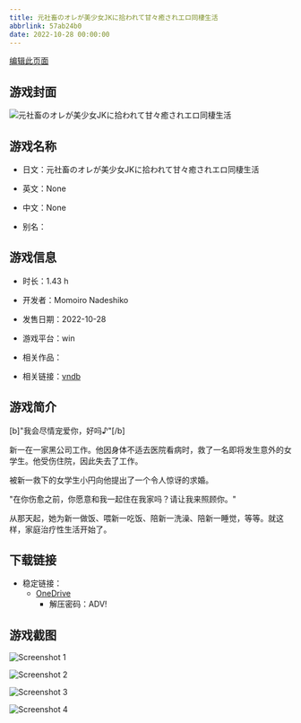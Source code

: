 ```yaml
---
title: 元社畜のオレが美少女JKに拾われて甘々癒されエロ同棲生活
abbrlink: 57ab24b0
date: 2022-10-28 00:00:00
---
```

[编辑此页面](https://github.com/ACG-3/ADV3-source/blob/main/source/_posts/games/%E5%85%83%E7%A4%BE%E7%95%9C%E3%81%AE%E3%82%AA%E3%83%AC%E3%81%8C%E7%BE%8E%E5%B0%91%E5%A5%B3JK%E3%81%AB%E6%8B%BE%E3%82%8F%E3%82%8C%E3%81%A6%E7%94%98%E3%80%85%E7%99%92%E3%81%95%E3%82%8C%E3%82%A8%E3%83%AD%E5%90%8C%E6%A3%B2%E7%94%9F%E6%B4%BB.md)

## 游戏封面

![元社畜のオレが美少女JKに拾われて甘々癒されエロ同棲生活](https://pan.timero.xyz/onedrive/img_lib_001/%E5%85%83%E7%A4%BE%E7%95%9C%E3%81%AE%E3%82%AA%E3%83%AC%E3%81%8C%E7%BE%8E%E5%B0%91%E5%A5%B3JK%E3%81%AB%E6%8B%BE%E3%82%8F%E3%82%8C%E3%81%A6%E7%94%98%E3%80%85%E7%99%92%E3%81%95%E3%82%8C%E3%82%A8%E3%83%AD%E5%90%8C%E6%A3%B2%E7%94%9F%E6%B4%BB_cover.avif)


## 游戏名称

- 日文：元社畜のオレが美少女JKに拾われて甘々癒されエロ同棲生活
- 英文：None
- 中文：None

- 别名：


## 游戏信息

- 时长：1.43 h
- 开发者：Momoiro Nadeshiko
- 发售日期：2022-10-28
- 游戏平台：win
- 相关作品：

- 相关链接：[vndb](https://vndb.org/v39198)


## 游戏简介

[b]"我会尽情宠爱你，好吗♪"[/b]

新一在一家黑公司工作。他因身体不适去医院看病时，救了一名即将发生意外的女学生。他受伤住院，因此失去了工作。

被新一救下的女学生小円向他提出了一个令人惊讶的求婚。

"在你伤愈之前，你愿意和我一起住在我家吗？请让我来照顾你。"

从那天起，她为新一做饭、喂新一吃饭、陪新一洗澡、陪新一睡觉，等等。就这样，家庭治疗性生活开始了。




## 下载链接

- 稳定链接：
    - [OneDrive](https://pan.timero.xyz/onedrive/adv_lib_001/%E5%85%83%E7%A4%BE%E7%95%9C%E3%81%AE%E3%82%AA%E3%83%AC%E3%81%8C%E7%BE%8E%E5%B0%91%E5%A5%B3JK%E3%81%AB%E6%8B%BE%E3%82%8F%E3%82%8C%E3%81%A6%E7%94%98%E3%80%85%E7%99%92%E3%81%95%E3%82%8C%E3%82%A8%E3%83%AD%E5%90%8C%E6%A3%B2%E7%94%9F%E6%B4%BB)
        - 解压密码：ADV!



## 游戏截图


![Screenshot 1](https://pan.timero.xyz/onedrive/img_lib_001/%E5%85%83%E7%A4%BE%E7%95%9C%E3%81%AE%E3%82%AA%E3%83%AC%E3%81%8C%E7%BE%8E%E5%B0%91%E5%A5%B3JK%E3%81%AB%E6%8B%BE%E3%82%8F%E3%82%8C%E3%81%A6%E7%94%98%E3%80%85%E7%99%92%E3%81%95%E3%82%8C%E3%82%A8%E3%83%AD%E5%90%8C%E6%A3%B2%E7%94%9F%E6%B4%BB_Screenshot_1.avif)

![Screenshot 2](https://pan.timero.xyz/onedrive/img_lib_001/%E5%85%83%E7%A4%BE%E7%95%9C%E3%81%AE%E3%82%AA%E3%83%AC%E3%81%8C%E7%BE%8E%E5%B0%91%E5%A5%B3JK%E3%81%AB%E6%8B%BE%E3%82%8F%E3%82%8C%E3%81%A6%E7%94%98%E3%80%85%E7%99%92%E3%81%95%E3%82%8C%E3%82%A8%E3%83%AD%E5%90%8C%E6%A3%B2%E7%94%9F%E6%B4%BB_Screenshot_2.avif)

![Screenshot 3](https://pan.timero.xyz/onedrive/img_lib_001/%E5%85%83%E7%A4%BE%E7%95%9C%E3%81%AE%E3%82%AA%E3%83%AC%E3%81%8C%E7%BE%8E%E5%B0%91%E5%A5%B3JK%E3%81%AB%E6%8B%BE%E3%82%8F%E3%82%8C%E3%81%A6%E7%94%98%E3%80%85%E7%99%92%E3%81%95%E3%82%8C%E3%82%A8%E3%83%AD%E5%90%8C%E6%A3%B2%E7%94%9F%E6%B4%BB_Screenshot_3.avif)

![Screenshot 4](https://pan.timero.xyz/onedrive/img_lib_001/%E5%85%83%E7%A4%BE%E7%95%9C%E3%81%AE%E3%82%AA%E3%83%AC%E3%81%8C%E7%BE%8E%E5%B0%91%E5%A5%B3JK%E3%81%AB%E6%8B%BE%E3%82%8F%E3%82%8C%E3%81%A6%E7%94%98%E3%80%85%E7%99%92%E3%81%95%E3%82%8C%E3%82%A8%E3%83%AD%E5%90%8C%E6%A3%B2%E7%94%9F%E6%B4%BB_Screenshot_4.avif)

